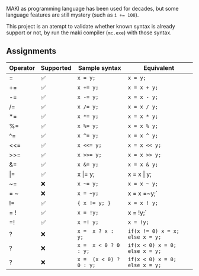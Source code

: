 MAKI as programming language has been used for decades,
but some language features are still mystery (such as `i += 100`).

This project is an atempt to validate whether known syntax is already support or not,
by run the maki compiler (`mc.exe`) with those syntax.

## Assignments
| Operator | Supported | Sample syntax | Equivalent |
| -------- | --------- | ------------- | ---------- |
| =  | ✅ | `x = y;`  | `x = y;`   |
| += | ✅ | `x += y;` | `x = x + y;`  |
| -= | ✅ | `x -= y;` | `x = x - y;`  |
| /= | ✅ | `x /= y;` | `x = x / y;`  |
| *= | ✅ | `x *= y;` | `x = x * y;`  |
| %= | ✅ | `x %= y;` | `x = x % y;`  |
| ^= | ✅ | `x ^= y;` | `x = x ^ y;`  |
| <<= | ✅ | `x <<= y;` | `x = x << y;`  |
| >>= | ✅ | `x >>= y;` | `x = x >> y;`  |
| &= | ✅ | `x &= y;` | `x = x & y;`  |
| &VerticalLine;= | ✅ | x &VerticalLine;= y; | x = x &VerticalLine; y;  |
| ~= | ❌ | `x ~= y;` | `x = x ~ y;`  |
| = ~ | ❌ | `x = ~y;` | x = x =~y;`  |
| !=  | ✅ | `{ x != y; }` | `x = x ! y;`  |
| = ! | ✅ | `x = !y;` | x = !y;`  |
| =!  | ✅ | `x =! y;` | `x = !y;`  |
| ? | ❌ | `x =  x ? x : y;` | `if(x != 0) x = x; else x = y;`  |
| ? | ❌ | `x =  x < 0 ? 0 : y;` | `if(x < 0) x = 0; else x = y;`  |
| ? | ❌ | `x =  (x < 0) ? 0 : y;` | `if(x < 0) x = 0; else x = y;`  |